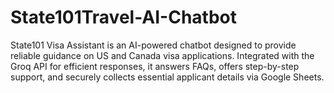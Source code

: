 # State101Travel-AI-Chatbot
State101 Visa Assistant is an AI-powered chatbot designed to provide reliable guidance on US and Canada visa applications. Integrated with the Groq API for efficient responses, it answers FAQs, offers step-by-step support, and securely collects essential applicant details via Google Sheets.

